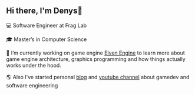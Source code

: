 Hi there, I'm Denys👋
---
:computer: Software Engineer at Frag Lab

:mortar_board: Master’s in Computer Science

:wrench: I’m currently working on game engine [Elven Engine](https://github.com/denyskryvytskyi/ElvenEngine) to learn more about game engine architecture, graphics programming and how things actually works under the hood.

🌎 Also I've started personal [blog](https://denyskryvytskyi.github.io/) and [youtube channel](https://www.youtube.com/channel/UCx90zcUS9qnt0JInGaot2IQ) about gamedev and software engineering 

